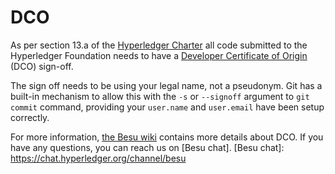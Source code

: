 DCO
===

As per section 13.a of the [Hyperledger Charter](https://www.hyperledger.org/about/charter) all code submitted to the Hyperledger Foundation needs to have a [Developer Certificate of Origin](http://developercertificate.org/) (DCO) sign-off.

The sign off needs to be using your legal name, not a pseudonym.  Git has a built-in mechanism to allow this with the `-s` or `--signoff` argument to `git commit` command, providing your `user.name` and `user.email` have been setup correctly.

For more information, [the Besu wiki](https://wiki.hyperledger.org/pages/viewpage.action?pageId=24772914) contains more details about DCO.
If you have any questions, you can reach us on [Besu chat].
[Besu chat]: https://chat.hyperledger.org/channel/besu
